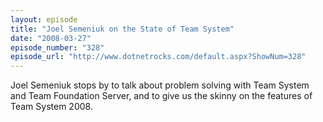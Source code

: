 ```yaml
---
layout: episode
title: "Joel Semeniuk on the State of Team System"
date: "2008-03-27"
episode_number: "328"
episode_url: "http://www.dotnetrocks.com/default.aspx?ShowNum=328"
---
```


Joel Semeniuk stops by to talk about problem solving with Team System and Team Foundation Server, and to give us the skinny on the features of Team System 2008.
